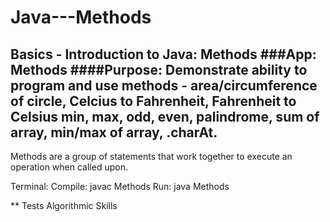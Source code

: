 # Java---Methods
Basics - Introduction to Java: Methods
###App: Methods
####Purpose: Demonstrate ability to program and use methods - area/circumference of circle, Celcius to Fahrenheit, Fahrenheit to Celsius min, max, odd, even, palindrome, sum of array, min/max of array, .charAt.
-------------------------------------------------------------------------
Methods are a group of statements that work together to execute an operation when called upon.

Terminal:
   Compile: javac Methods
   Run: java Methods
   
** Tests Algorithmic Skills
